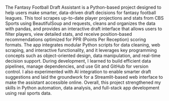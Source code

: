 
The Fantasy Football Draft Assistant is a Python-based project designed to help users make smarter, data-driven draft decisions for fantasy football leagues. This tool scrapes up-to-date player projections and stats from CBS Sports using BeautifulSoup and requests, cleans and organizes the data with pandas, and provides an interactive draft interface that allows users to filter players, view detailed stats, and receive position-based recommendations optimized for PPR (Points Per Reception) scoring formats. The app integrates modular Python scripts for data cleaning, web scraping, and interactive functionality, and it leverages key programming concepts such as object-oriented design, data manipulation, and real-time decision support. During development, I learned to build efficient data pipelines, manage dependencies, and use Git and GitHub for version control. I also experimented with AI integration to enable smarter draft suggestions and laid the groundwork for a Streamlit-based web interface to make the assistant accessible online. Overall, this project strengthened my skills in Python automation, data analysis, and full-stack app development using real sports data.
